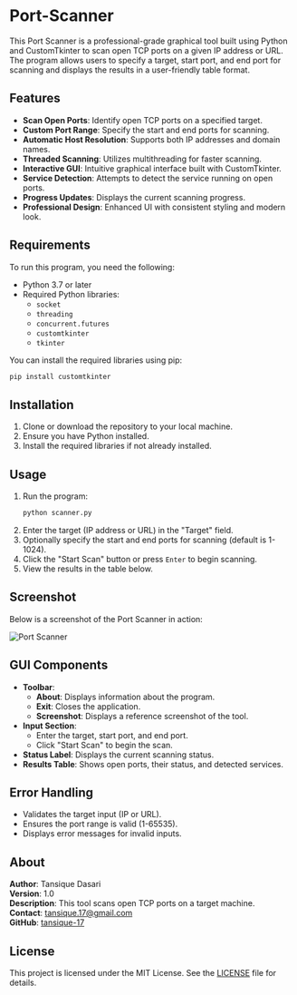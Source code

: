 # Port-Scanner

This Port Scanner is a professional-grade graphical tool built using Python and CustomTkinter to scan open TCP ports on a given IP address or URL. The program allows users to specify a target, start port, and end port for scanning and displays the results in a user-friendly table format.

## Features
- **Scan Open Ports**: Identify open TCP ports on a specified target.
- **Custom Port Range**: Specify the start and end ports for scanning.
- **Automatic Host Resolution**: Supports both IP addresses and domain names.
- **Threaded Scanning**: Utilizes multithreading for faster scanning.
- **Interactive GUI**: Intuitive graphical interface built with CustomTkinter.
- **Service Detection**: Attempts to detect the service running on open ports.
- **Progress Updates**: Displays the current scanning progress.
- **Professional Design**: Enhanced UI with consistent styling and modern look.

## Requirements
To run this program, you need the following:

- Python 3.7 or later
- Required Python libraries:
  - `socket`
  - `threading`
  - `concurrent.futures`
  - `customtkinter`
  - `tkinter`

You can install the required libraries using pip:
```bash
pip install customtkinter
```

## Installation
1. Clone or download the repository to your local machine.
2. Ensure you have Python installed.
3. Install the required libraries if not already installed.

## Usage
1. Run the program:
   ```bash
   python scanner.py
   ```
2. Enter the target (IP address or URL) in the "Target" field.
3. Optionally specify the start and end ports for scanning (default is 1-1024).
4. Click the "Start Scan" button or press `Enter` to begin scanning.
5. View the results in the table below.

## Screenshot
Below is a screenshot of the Port Scanner in action:

![Port Scanner](https://github.com/user-attachments/assets/7469692b-fd74-41b6-9e59-919f0da25648)



## GUI Components
- **Toolbar**:
  - **About**: Displays information about the program.
  - **Exit**: Closes the application.
  - **Screenshot**: Displays a reference screenshot of the tool.
- **Input Section**:
  - Enter the target, start port, and end port.
  - Click "Start Scan" to begin the scan.
- **Status Label**: Displays the current scanning status.
- **Results Table**: Shows open ports, their status, and detected services.

## Error Handling
- Validates the target input (IP or URL).
- Ensures the port range is valid (1-65535).
- Displays error messages for invalid inputs.

## About
**Author**: Tansique Dasari  
**Version**: 1.0  
**Description**: This tool scans open TCP ports on a target machine.  
**Contact**: [tansique.17@gmail.com](mailto:tansique.17@gmail.com)  
**GitHub**: [tansique-17](https://github.com/tansique-17)

## License
This project is licensed under the MIT License. See the [LICENSE](https://github.com/tansique-17/Port-Scanner/blob/main/LICENSE) file for details.

